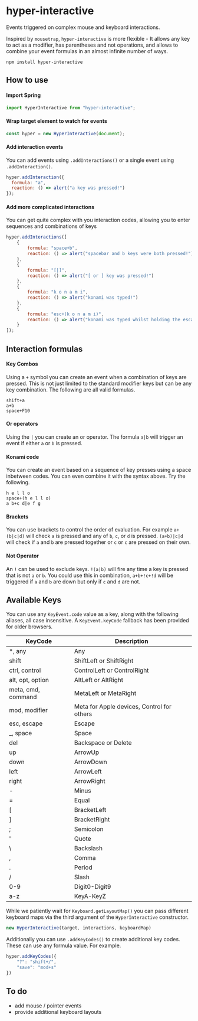 # hyper-interactive
Events triggered on complex mouse and keyboard interactions.

Inspired by `mousetrap`, `hyper-interactive` is more flexible - It allows any key to act as a modifier, has parentheses and not operations, and allows to combine your event formulas in an almost infinite number of ways.

    npm install hyper-interactive

## How to use

#### Import Spring

```js
import HyperInteractive from "hyper-interactive";
```

#### Wrap target element to watch for events

```js
const hyper = new HyperInteractive(document);
```

#### Add interaction events

You can add events using `.addInteractions()` or a single event using `.addInteraction()`.

```js
hyper.addInteraction({
  formula: "a",
  reaction: () => alert("a key was pressed!")
});
```

#### Add more complicated interactions

You can get quite complex with you interaction codes, allowing you to enter sequences and combinations of keys

```js
hyper.addInteractions([
	{
		formula: "space+b",
		reaction: () => alert("spacebar and b keys were both pressed!")
	},
	{
		formula: "[|]",
		reaction: () => alert("[ or ] key was pressed!")
	},
	{
		formula: "k o n a m i",
		reaction: () => alert("konami was typed!")
	},
	{
		formula: "esc+(k o n a m i)",
		reaction: () => alert("konami was typed whilst holding the escape key!")
	}
]);
```

## Interaction formulas

#### Key Combos

Using a `+` symbol you can create an event when a combination of keys are pressed. This is not just limited to the standard modifier keys but can be any key combination. The following are all valid formulas.

```
shift+a
a+b
space+F10
```

#### Or operators

Using the `|` you can create an or operator. The formula `a|b` will trigger an event if either `a` or `b` is pressed.

#### Konami code

You can create an event based on a sequence of key presses using a space inbetween codes. You can even combine it with the syntax above. Try the following.

```
h e l l o
space+(h e l l o)
a b+c d|e f g
```

#### Brackets

You can use brackets to control the order of evaluation.
For example `a+(b|c|d)` will check `a` is pressed and any of `b`, `c`, or `d` is pressed.
`(a+b)|c|d` will check if `a` and `b` are pressed together or `c` or `c` are pressed on their own.

#### Not Operator

An `!` can be used to exclude keys. `!(a|b)` will fire any time a key is pressed that is not `a` or `b`. You could use this in combination, `a+b+!c+!d` will be triggered if `a` and `b` are down but only if `c` and `d` are not.

## Available Keys

You can use any `KeyEvent.code` value as a key, along with the following aliases, all case insensitive. A `KeyEvent.keyCode` fallback has been provided for older browsers.

| KeyCode | Description |
| ----------- | ----------- |
| *, any | Any |
| shift | ShiftLeft or ShiftRight |
| ctrl, control | ControlLeft or ControlRight |
| alt, opt, option | AltLeft or AltRight |
| meta, cmd, command | MetaLeft or MetaRight |
| mod, modifier | Meta for Apple devices, Control for others |
| esc, escape | Escape |
| _, space | Space |
| del | Backspace or Delete |
| up | ArrowUp |
| down | ArrowDown |
| left | ArrowLeft |
| right | ArrowRight |
| - | Minus |
| = | Equal |
| [ | BracketLeft |
| ] | BracketRight |
| ; | Semicolon |
| ' | Quote |
| \ | Backslash |
| , | Comma |
| . | Period |
| / | Slash |
| 0-9 | Digit0-Digit9 |
| a-z | KeyA-KeyZ |

While we patiently wait for `Keyboard.getLayoutMap()` you can pass different keyboard maps via the third argument of the `HyperInteractive` constructor.

```js
new HyperInteractive(target, interactions, keyboardMap)
```

Additionally you can use `.addKeyCodes()` to create additional key codes. These can use any formula value. For example.

```js
hyper.addKeyCodes({
    "?": "shift+/",
    "save": "mod+s"
})
```

## To do

- add mouse / pointer events
- provide additional keyboard layouts